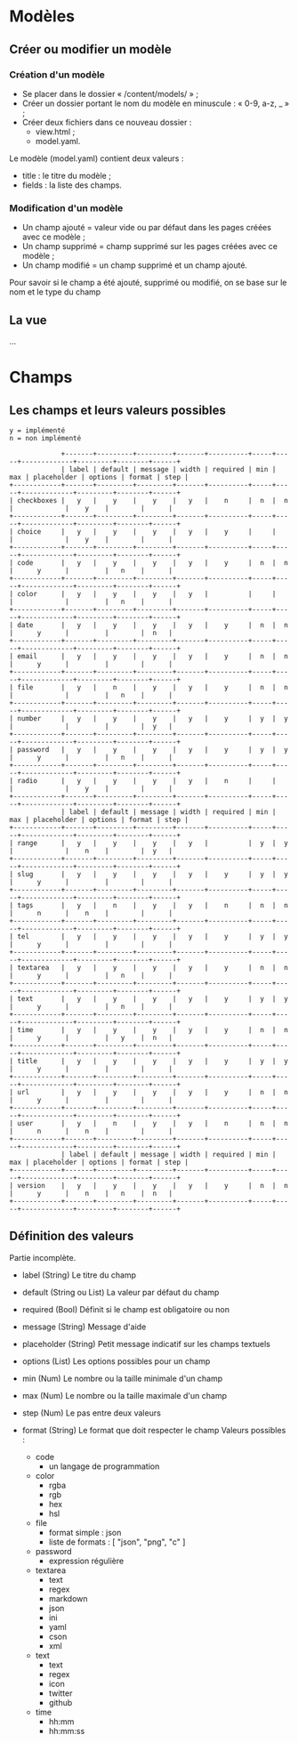 # Modèles

## Créer ou modifier un modèle

### Création d'un modèle

- Se placer dans le dossier « /content/models/ » ;
- Créer un dossier portant le nom du modèle en minuscule : « 0-9, a-z, _ » ;
- Créer deux fichiers dans ce nouveau dossier :
  - view.html ;
  - model.yaml.

Le modèle (model.yaml) contient deux valeurs :
- title : le titre du modèle ;
- fields : la liste des champs.

### Modification d'un modèle

- Un champ ajouté = valeur vide ou par défaut dans les pages créées avec ce
  modèle ;
- Un champ supprimé = champ supprimé sur les pages créées avec ce modèle ;
- Un champ modifié = un champ supprimé et un champ ajouté.

Pour savoir si le champ a été ajouté, supprimé ou modifié, on se base sur le nom
et le type du champ

## La vue
...

# Champs

## Les champs et leurs valeurs possibles

    y = implémenté
    n = non implémenté

                 +-------+---------+---------+-------+----------+-----+-----+-------------+---------+--------+------+
                 | label | default | message | width | required | min | max | placeholder | options | format | step |
    +------------+-------+---------+---------+-------+----------+-----+-----+-------------+---------+--------+------+
    | checkboxes |   y   |    y    |    y    |   y   |    n     |  n  |  n  |             |    y    |        |      |
    +------------+-------+---------+---------+-------+----------+-----+-----+-------------+---------+--------+------+
    | choice     |   y   |    y    |    y    |   y   |    y     |     |     |             |    y    |        |      |
    +------------+-------+---------+---------+-------+----------+-----+-----+-------------+---------+--------+------+
    | code       |   y   |    y    |    y    |   y   |    y     |  n  |  n  |      y      |         |   n    |      |
    +------------+-------+---------+---------+-------+----------+-----+-----+-------------+---------+--------+------+
    | color      |   y   |    y    |    y    |   y   |          |     |     |             |         |   n    |      |
    +------------+-------+---------+---------+-------+----------+-----+-----+-------------+---------+--------+------+
    | date       |   y   |    y    |    y    |   y   |    y     |  n  |  n  |      y      |         |        |  n   |
    +------------+-------+---------+---------+-------+----------+-----+-----+-------------+---------+--------+------+
    | email      |   y   |    y    |    y    |   y   |    y     |  n  |  n  |      y      |         |        |      |
    +------------+-------+---------+---------+-------+----------+-----+-----+-------------+---------+--------+------+
    | file       |   y   |    n    |    y    |   y   |    y     |  n  |  n  |             |         |   n    |      |
    +------------+-------+---------+---------+-------+----------+-----+-----+-------------+---------+--------+------+
    | number     |   y   |    y    |    y    |   y   |    y     |  y  |  y  |             |         |        |  y   |
    +------------+-------+---------+---------+-------+----------+-----+-----+-------------+---------+--------+------+
    | password   |   y   |    y    |    y    |   y   |    y     |  y  |  y  |      y      |         |   n    |      |
    +------------+-------+---------+---------+-------+----------+-----+-----+-------------+---------+--------+------+
    | radio      |   y   |    y    |    y    |   y   |    n     |     |     |             |    y    |        |      |
    +------------+-------+---------+---------+-------+----------+-----+-----+-------------+---------+--------+------+
                 | label | default | message | width | required | min | max | placeholder | options | format | step |
    +------------+-------+---------+---------+-------+----------+-----+-----+-------------+---------+--------+------+
    | range      |   y   |    y    |    y    |   y   |          |  y  |  y  |             |    n    |        |  y   |
    +------------+-------+---------+---------+-------+----------+-----+-----+-------------+---------+--------+------+
    | slug       |   y   |    y    |    y    |   y   |    y     |  y  |  y  |      y      |         |        |      |
    +------------+-------+---------+---------+-------+----------+-----+-----+-------------+---------+--------+------+
    | tags       |   y   |    n    |    y    |   y   |    n     |  n  |  n  |      n      |    n    |        |      |
    +------------+-------+---------+---------+-------+----------+-----+-----+-------------+---------+--------+------+
    | tel        |   y   |    y    |    y    |   y   |    y     |  y  |  y  |      y      |         |        |      |
    +------------+-------+---------+---------+-------+----------+-----+-----+-------------+---------+--------+------+
    | textarea   |   y   |    y    |    y    |   y   |    y     |  n  |  n  |      y      |         |   n    |      |
    +------------+-------+---------+---------+-------+----------+-----+-----+-------------+---------+--------+------+
    | text       |   y   |    y    |    y    |   y   |    y     |  y  |  y  |      y      |         |   n    |      |
    +------------+-------+---------+---------+-------+----------+-----+-----+-------------+---------+--------+------+
    | time       |   y   |    y    |    y    |   y   |    y     |  n  |  n  |      y      |         |   y    |  n   |
    +------------+-------+---------+---------+-------+----------+-----+-----+-------------+---------+--------+------+
    | title      |   y   |    y    |    y    |   y   |    y     |  y  |  y  |      y      |         |        |      |
    +------------+-------+---------+---------+-------+----------+-----+-----+-------------+---------+--------+------+
    | url        |   y   |    y    |    y    |   y   |    y     |  n  |  n  |      y      |         |        |      |
    +------------+-------+---------+---------+-------+----------+-----+-----+-------------+---------+--------+------+
    | user       |   y   |    n    |    y    |   y   |    n     |  n  |  n  |      n      |    n    |        |      |
    +------------+-------+---------+---------+-------+----------+-----+-----+-------------+---------+--------+------+
                 | label | default | message | width | required | min | max | placeholder | options | format | step |
    +------------+-------+---------+---------+-------+----------+-----+-----+-------------+---------+--------+------+
    | version    |   y   |    y    |    y    |   y   |    y     |  n  |  n  |      y      |    n    |   n    |  n   |
    +------------+-------+---------+---------+-------+----------+-----+-----+-------------+---------+--------+------+

## Définition des valeurs

Partie incomplète.

- label (String)
  Le titre du champ

- default (String ou List)
  La valeur par défaut du champ

- required (Bool)
  Définit si le champ est obligatoire ou non

- message (String)
  Message d'aide

- placeholder (String)
  Petit message indicatif sur les champs textuels

- options (List)
  Les options possibles pour un champ

- min (Num)
  Le nombre ou la taille minimale d'un champ

- max (Num)
  Le nombre ou la taille maximale d'un champ

- step (Num)
  Le pas entre deux valeurs

- format (String)
  Le format que doit respecter le champ
  Valeurs possibles :
  - code
    - un langage de programmation
  - color
    - rgba
    - rgb
    - hex
    - hsl
  - file
    - format simple : json
    - liste de formats : [ "json", "png", "c" ]
  - password
    - expression régulière
  - textarea
    - text
    - regex
    - markdown
    - json
    - ini
    - yaml
    - cson
    - xml
  - text
    - text
    - regex
    - icon
    - twitter
    - github
  - time
    - hh:mm
    - hh:mm:ss
